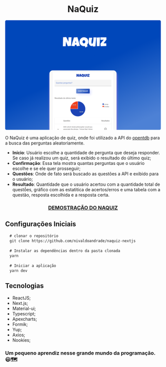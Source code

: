 <h1 align="center">
	NaQuiz
</h1>


<p align="center">
	<img src="./assets/capa.png" alt="Capa pergunta aí"/>
</p>


O NaQuiz é uma aplicação de quiz, onde foi utilizado a API do [opentdb](https://opentdb.com/) para a busca das perguntas aleatoriamente.

 - **Início**: Usuário escolhe a quantidade de pergunta que deseja responder. Se caso já realizou um quiz, será exibido o resultado do último quiz;
 - **Confirmação**: Essa tela mostra quantas perguntas que o usuário escolhe e se ele quer prosseguir;   
 - **Questões**: Onde de fato será buscado as questões a API e exibido para o usuário;   
 - **Resultado**: Quantidade que o usuário acertou com a quantidade total de questṍes, gráfico com as estatitica de acertos/erros e uma tabela com a questão, resposta escolhida e a resposta certa.

 <h3 align="center">
 <a href="https://naquiz-nextjs.vercel.app/" target="_blank">DEMOSTRAÇÃO DO NAQUIZ</a>
</h3>

## **Configurações Iniciais**

```
  # clonar o repositório
  git clone https://github.com/nivaldoandrade/naquiz-nextjs

  # Instalar as dependências dentro da pasta clonada
  yarn

  # Iniciar a aplicação
  yarn dev

```

## Tecnologias

- ReactJS;
- Next.js;
- Material-ui;
- Typescript;
- Apexcharts;
- Formik;
- Yup;
- Axios;
- Nookies;

### **Um pequeno aprendiz nesse grande mundo da programação.** 😃🗺
